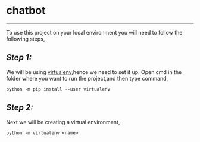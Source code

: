 # chatbot
***
To use this project on your local environment you will need to follow the following steps,

_Step 1:_
---
We will be using [virtualenv](https://virtualenv.pypa.io/en/stable/index.html),hence we need to set it up.
Open cmd in the folder where you want to run the project,and then type command,

```command
python -m pip install --user virtualenv
```

_Step 2:_
---
Next we will be creating a virtual environment,

```command
python -m virtualenv <name>
```
